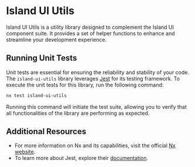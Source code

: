 # Island UI Utils

Island UI Utils is a utility library designed to complement the Island UI component suite. It provides a set of helper functions to enhance and streamline your development experience.

## Running Unit Tests

Unit tests are essential for ensuring the reliability and stability of your code. The `island-ui-utils` library leverages [Jest](https://jestjs.io) for its testing framework. To execute the unit tests for this library, run the following command:

```bash
nx test island-ui-utils
```

Running this command will initiate the test suite, allowing you to verify that all functionalities of the library are performing as expected.

## Additional Resources

- For more information on Nx and its capabilities, visit the official [Nx website](https://nx.dev).
- To learn more about Jest, explore their [documentation](https://jestjs.io/docs/getting-started).